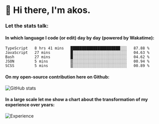 # 👋 Hi there, I'm akos. 


### Let the stats talk:


#### In which language I code (or edit) day by day (powered by Wakatime): 

<!--START_SECTION:waka-->
```text
TypeScript   8 hrs 41 mins   ██████████████████████░░░   87.88 % 
JavaScript   27 mins         █░░░░░░░░░░░░░░░░░░░░░░░░   04.63 % 
Bash         27 mins         █░░░░░░░░░░░░░░░░░░░░░░░░   04.62 % 
JSON         5 mins          ▒░░░░░░░░░░░░░░░░░░░░░░░░   00.94 % 
SCSS         5 mins          ▒░░░░░░░░░░░░░░░░░░░░░░░░   00.89 % 
```
<!--END_SECTION:waka-->

#### On my open-source contribution here on Github:
 
![GitHub stats](https://github-readme-stats.vercel.app/api?username=akosbalasko)

#### In a large scale let me show a chart about the transformation of my experience over years:   

![Experience](https://cr-skills-chart-widget.azurewebsites.net/api/api?username=akosbalasko)
